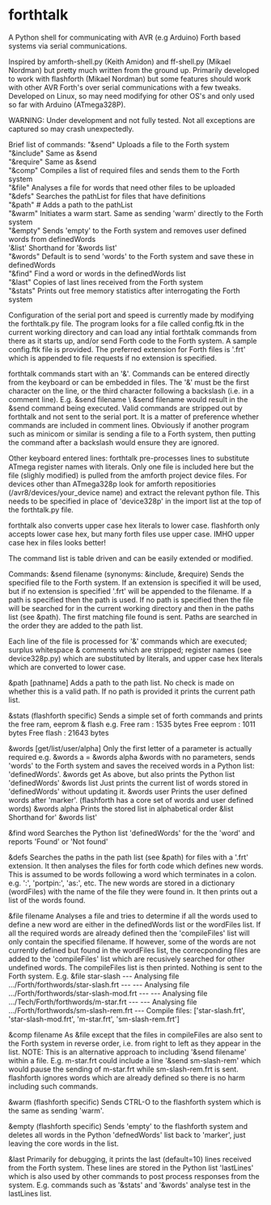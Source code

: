# forthtalk
A Python shell for communicating with AVR (e.g Arduino) Forth based systems via serial communications.

Inspired by amforth-shell.py (Keith Amidon) and ff-shell.py (Mikael Nordman) but pretty much written from the ground up.
Primarily developed to work with flashforth (Mikael Nordman) but some features should work with other AVR Forth's over serial communications with a few tweaks. Developed on Linux, so may need modifying for other OS's and only used so far with Arduino (ATmega328P).

WARNING: Under development and not fully tested. Not all exceptions are captured so may crash unexpectedly.

Brief list of commands:
         "&send" Uploads a file to the Forth system  
         "&include" Same as &send  
         "&require" Same as &send  
         "&comp" Compiles a list of required files and sends them to the Forth system  
         "&file" Analyses a file for words that need other files to be uploaded  
         "&defs" Searches the pathList for files that have definitions  
         "&path" # Adds a path to the pathList  
         "&warm" Initiates a warm start. Same as sending 'warm' directly to the Forth system  
         "&empty" Sends 'empty' to the Forth system and removes user defined words from definedWords  
         '&list' Shorthand for '&words list'  
         "&words" Default is to send 'words' to the Forth system and save these in definedWords  
         "&find" Find a word or words in the definedWords list  
         "&last" Copies of last lines received from the Forth system  
         "&stats" Prints out free memory statistics after interrogating the Forth system  

Configuration of the serial port and speed is currently made by modifying the forthtalk.py file.
The program looks for a file called config.ftk in the current working directory and can load any intial forthtalk commands from there as it starts up, and/or send Forth code to the Forth system. A sample config.ftk file is provided.
The preferred extension for Forth files is '.frt' which is appended to file requests if no extension is specified.

forthtalk commands start with an '&'. Commands can be entered directly from the keyboard or can be embedded in files. The '&' must be the first character on the line, or the third character following a backslash (i.e. in a comment line). E.g.
&send filename
\ &send filename
would result in the &send command being executed. Valid commands are stripped out by forthtalk and not sent to the serial port. It is a matter of preference whether commands are included in comment lines. Obviously if another program such as minicom or similar is sending a file to a Forth system, then putting the command after a backslash would ensure they are ignored.

Other keyboard entered lines:
forthtalk pre-processes lines to substitute ATmega register names with literals. Only one file is included here but the file (slighly modified) is pulled from the amforth project device files. For devices other than ATmega328p look for amforth repositiories (/avr8/devices/your_device name) and extract the relevant python file. This needs to be specified in place of 'device328p' in the import list at the top of the forthtalk.py file.

forthtalk also converts upper case hex literals to lower case. flashforth only accepts lower case hex, but many forth files use upper case. IMHO upper case hex in files looks better!

The command list is table driven and can be easily extended or modified.

Commands:
&send filename (synonyms: &include, &require) Sends the specified file to the Forth system. If an extension is specified it will be used, but if no extension is specified '.frt' will be appended to the filename. If a path is specified then the path is used. If no path is specified then the file will be searched for in the current working directory and then in the paths list (see &path). The first matching file found is sent. Paths are searched in the order they are added to the path list.

Each line of the file is processed for '&' commands which are executed; surplus whitespace & comments which are stripped; register names (see device328p.py) which are substituted by literals, and upper case hex literals which are converted to lower case.

&path [pathname]  Adds a path to the path list. No check is made on whether this is a valid path. If no path is provided it prints the current path list.

&stats  (flashforth specific) Sends a simple set of forth commands and prints the free ram, eeprom & flash e.g.
Free ram :  1535 bytes
Free eeprom :  1011 bytes
Free flash :  21643 bytes

&words [get/list/user/alpha]  Only the first letter of a parameter is actually required e.g. &words a = &words alpha
&words with no parameters, sends 'words' to the Forth system and saves the received words in a Python list: 'definedWords'.
&words get    As above, but also prints the Python list 'definedWords'
&words list   Just prints the current list of words stored in 'definedWords' without updating it.
&words user   Prints the user defined words after 'marker'. (flashforth has a core set of words and user defined words)
&words alpha  Prints the stored list in alphabetical order
&list         Shorthand for' &words list'

&find word    Searches the Python list 'definedWords' for the the 'word' and reports 'Found' or 'Not found'

&defs   Searches the paths in the path list (see &path) for files with a '.frt' extension. It then analyses the files for forth code which defines new words. This is assumed to be words following a word which terminates in a colon. e.g. ':', 'portpin:', 'as:', etc. The new words are stored in a dictionary (wordFiles) with the name of the file they were found in. It then prints out a list of the words found.

&file filename  Analyses a file and tries to determine if all the words used to define a new word are either in the definedWords list or the wordFiles list. If all the required words are already defined then the 'compileFiles' list will only contain the specified filename. If however, some of the words are not currently defined but found in the wordFiles list, the correcponding files are added to the 'compileFiles' list which are recusively searched for other undefined words. The compileFiles list is then printed. Nothing is sent to the Forth system. E.g.
&file star-slash
--- Analysing file .../Forth/forthwords/star-slash.frt ---
--- Analysing file .../Forth/forthwords/star-slash-mod.frt ---
--- Analysing file .../Tech/Forth/forthwords/m-star.frt ---
--- Analysing file .../Forth/forthwords/sm-slash-rem.frt ---
Compile files: ['star-slash.frt', 'star-slash-mod.frt', 'm-star.frt', 'sm-slash-rem.frt']

&comp filename  As &file except that the files in compileFiles are also sent to the Forth system in reverse order, i.e. from right to left as they appear in the list.
NOTE: This is an alternative approach to including '&send filename' within a file. E.g. m-star.frt could include a line '&send sm-slash-rem' which would pause the sending of m-star.frt while sm-slash-rem.frt is sent. flashforth ignores words which are already defined so there is no harm including such commands.

&warm (flashforth specific) Sends CTRL-O to the flashforth system which is the same as sending 'warm'.

&empty (flashforth specific) Sends 'empty' to the flashforth system and deletes all words in the Python 'defnedWords' list back to 'marker', just leaving the core words in the list.

&last  Primarily for debugging, it prints the last (default=10) lines received from the Forth system. These lines are stored in the Python list 'lastLines' which is also used by other commands to post process responses from the system. E.g. commands such as '&stats' and '&words' analyse test in the lastLines list.


